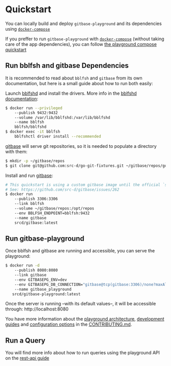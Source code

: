 # Quickstart

You can locally build and deploy `gitbase-playground` and its dependencies using [`docker-compose`](https://docs.docker.com/compose/install/)

If you preffer to run `gitbase-playground` with [`docker-compose`](https://docs.docker.com/compose) (without taking care of the app dependencies), you can follow [the playground compose quickstart](quickstart.md)


## Run bblfsh and gitbase Dependencies

It is recommended to read about `bblfsh` and `gitbase` from its own documentation, but here is a small guide about how to run both easily:

Launch [bblfshd](https://github.com/bblfsh/bblfshd) and install the drivers. More info in the [bblfshd documentation](https://doc.bblf.sh/user/getting-started.html):

```bash
$ docker run --privileged
    --publish 9432:9432
    --volume /var/lib/bblfshd:/var/lib/bblfshd
    --name bblfsh
    bblfsh/bblfshd
$ docker exec -it bblfsh
    bblfshctl driver install --recommended
```

[gitbase](https://github.com/src-d/gitbase) will serve git repositories, so it is needed to populate a directory with them:

```bash
$ mkdir -p ~/gitbase/repos
$ git clone git@github.com:src-d/go-git-fixtures.git ~/gitbase/repos/go-git-fixtures
```

Install and run [gitbase](https://github.com/src-d/gitbase):

```bash
# This quickstart is using a custom gitbase image until the official `srcd/gitbase` image is provided
# See: https://github.com/src-d/gitbase/issues/262
$ docker run
    --publish 3306:3306
    --link bblfsh
    --volume ~/gitbase/repos:/opt/repos
    --env BBLFSH_ENDPOINT=bblfsh:9432
    --name gitbase
    srcd/gitbase:latest
```


## Run gitbase-playground

Once bblfsh and gitbase are running and accessible, you can serve the playground:

```bash
$ docker run -d
    --publish 8080:8080
    --link gitbase
    --env GITBASEPG_ENV=dev
    --env GITBASEPG_DB_CONNECTION="gitbase@tcp(gitbase:3306)/none?maxAllowedPacket=4194304"
    --name gitbase_playground
   srcd/gitbase-playground:latest
```

Once the server is running &ndash;with its default values&ndash;, it will be accessible through: http://localhost:8080

You have more information about the [playground architecture](CONTRIBUTING.md#architecture), [development guides](CONTRIBUTING.md#development) and [configuration options](CONTRIBUTING.md#configuration) in the [CONTRIBUTING.md](CONTRIBUTING.md).


## Run a Query

You will find more info about how to run queries using the playground API on the [rest-api guide](rest-api.md)

